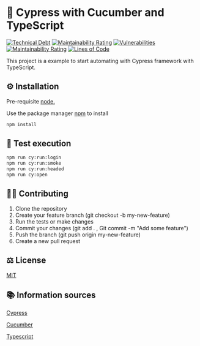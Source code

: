 # 🌲 Cypress with Cucumber and TypeScript
[![Technical Debt](https://sonarcloud.io/api/project_badges/measure?project=Bamndo_Cypress-UI-TypeScript-Cucumber&metric=sqale_index)](https://sonarcloud.io/summary/new_code?id=Bamndo_Cypress-UI-TypeScript-Cucumber)
[![Maintainability Rating](https://sonarcloud.io/api/project_badges/measure?project=Bamndo_Cypress-UI-TypeScript-Cucumber&metric=sqale_rating)](https://sonarcloud.io/summary/new_code?id=Bamndo_Cypress-UI-TypeScript-Cucumber)
[![Vulnerabilities](https://sonarcloud.io/api/project_badges/measure?project=Bamndo_Cypress-UI-TypeScript-Cucumber&metric=vulnerabilities)](https://sonarcloud.io/summary/new_code?id=Bamndo_Cypress-UI-TypeScript-Cucumber)
[![Maintainability Rating](https://sonarcloud.io/api/project_badges/measure?project=Bamndo_Cypress-UI-TypeScript-Cucumber&metric=sqale_rating)](https://sonarcloud.io/summary/new_code?id=Bamndo_Cypress-UI-TypeScript-Cucumber)
[![Lines of Code](https://sonarcloud.io/api/project_badges/measure?project=Bamndo_Cypress-UI-TypeScript-Cucumber&metric=ncloc)](https://sonarcloud.io/summary/new_code?id=Bamndo_Cypress-UI-TypeScript-Cucumber)



This project is a example to start automating with Cypress framework with TypeScript.

## ⚙️ Installation
Pre-requisite [node.](https://nodejs.org/)

Use the package manager [npm](https://www.npmjs.com/) to install

```bash
npm install
```
## 🚀 Test execution

```bash
npm run cy:run:login
npm run cy:run:smoke
npm run cy:run:headed
npm run cy:open

```

## 💪🏼 Contributing
1. Clone the repository
2. Create your feature branch (git checkout -b my-new-feature)
3. Run the tests or make changes
4. Commit your changes (git add . , Git commit -m "Add some feature")
5. Push the branch (git push origin my-new-feature)
6. Create a new pull request

## ⚖️ License
[MIT](https://choosealicense.com/licenses/mit/)

## 📚 Information sources
[Cypress](https://docs.cypress.io/)

[Cucumber](https://cucumber.io/)

[Typescript](https://www.typescriptlang.org/)